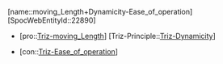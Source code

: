 ﻿---
type: TrizContradiction
aliases:
- moving_Length+Dynamicity-Ease_of_operation
license: CC BY-SA 4.0
copyright: https://github.com/SpocWeb
IsDeleted: false
IsReadOnly: false
Confidential: public
tags: 
- Triz/Contradiction
---
[name::moving_Length+Dynamicity-Ease_of_operation]
[SpocWebEntityId::22890]
+ [pro::[Triz-moving_Length](tech/Triz/Parameter/Triz-moving_Length.md)]
[Triz-Principle::[Triz-Dynamicity](tech/Triz/Principle/Triz-Dynamicity.md)]
- [con::[Triz-Ease_of_operation](tech/Triz/Parameter/Triz-Ease_of_operation.md)]

